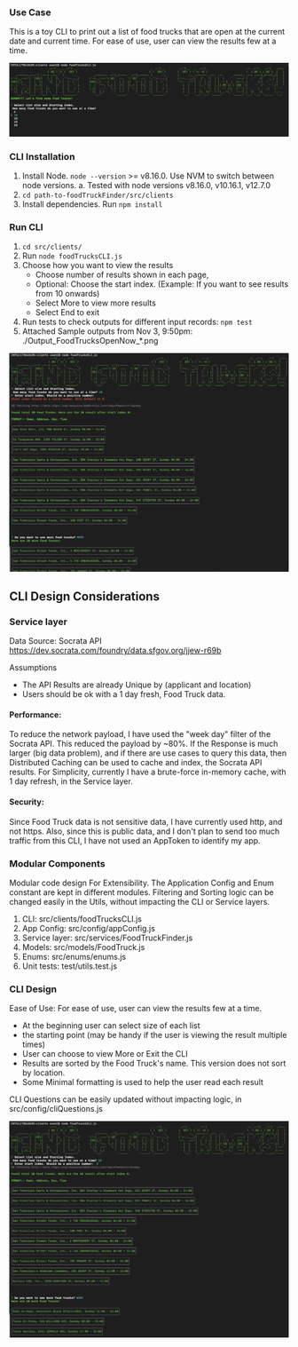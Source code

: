 ### Use Case
This is a toy CLI to print out a list of food trucks that are open at the current date and current time. 
For ease of use, user can view the results few at a time. 

!['food truck!'](./Output_FoodTrucksOpenNow_CLI_Questions.png "Find Food Trucks")

### CLI Installation
1. Install Node. `node --version` >= v8.16.0. Use NVM to switch between node versions.
    a. Tested with node versions v8.16.0, v10.16.1, v12.7.0
2. `cd path-to-foodTruckFinder/src/clients`
3. Install dependencies. Run `npm install`

### Run CLI
1. `cd src/clients/`
2. Run `node foodTrucksCLI.js`
3. Choose how you want to view the results
    - Choose number of results shown in each page, 
    - Optional: Choose the start index. (Example: If you want to see results from 10 onwards)
    - Select More to view more results
    - Select End to exit
4. Run tests to check outputs for different input records: `npm test`
5. Attached Sample outputs from Nov 3, 9:50pm: ./Output_FoodTrucksOpenNow_*.png

!['food truck!'](./Output_FoodTrucksOpenNow_10_Page1.png "Food Trucks!")

## CLI Design Considerations

### Service layer
Data Source: Socrata API https://dev.socrata.com/foundry/data.sfgov.org/jjew-r69b

Assumptions
- The API Results are already Unique by (applicant and location)
- Users should be ok with a 1 day fresh, Food Truck data.

#### Performance:
To reduce the network payload, I have used the "week day" filter of the Socrata API. This reduced the payload by ~80%.
If the Response is much larger (big data problem), and if there are use cases to query this data, 
then Distributed Caching can be used to cache and index, the Socrata API results. 
For Simplicity, currently I have a brute-force in-memory cache, with 1 day refresh, in the Service layer.

#### Security:
Since Food Truck data is not sensitive data, I have currently used http, and not https.
Also, since this is public data, and I don't plan to send too much traffic from this CLI, 
I have not used an AppToken to identify my app.

### Modular Components
Modular code design For Extensibility. The Application Config and Enum constant are kept in different modules.
Filtering and Sorting logic can be changed easily in the Utils, without impacting the CLI or Service layers.
 
1. CLI: src/clients/foodTrucksCLI.js 
2. App Config: src/config/appConfig.js
3. Service layer: src/services/FoodTruckFinder.js
4. Models: src/models/FoodTruck.js
5. Enums: src/enums/enums.js
6. Unit tests: test/utils.test.js

### CLI Design
Ease of Use:
For ease of use, user can view the results few at a time. 
- At the beginning user can select size of each list
- the starting point (may be handy if the user is viewing the result multiple times)
- User can choose to view More or Exit the CLI
- Results are sorted by the Food Truck's name. This version does not sort by location.
- Some Minimal formatting is used to help the user read each result

CLI Questions can be easily updated without impacting logic, in src/config/cliQuestions.js

!['food truck!'](./Output_FoodTrucksOpenNow_with_Offset.png "Food Trucks!")
